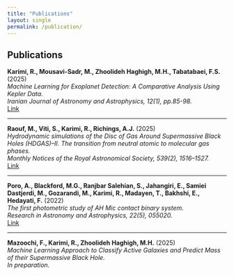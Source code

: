 ```yaml
---
title: "Publications"
layout: single
permalink: /publication/
---
```


## Publications

**Karimi, R., Mousavi-Sadr, M., Zhoolideh Haghigh, M.H., Tabatabaei, F.S.** (2025)  
*Machine Learning for Exoplanet Detection: A Comparative Analysis Using Kepler Data.*  
_Iranian Journal of Astronomy and Astrophysics, 12(1), pp.85-98._  
[Link](https://arxiv.org/pdf/2508.09689)

---

**Raouf, M., Viti, S., Karimi, R., Richings, A.J.** (2025)  
*Hydrodynamic simulations of the Disc of Gas Around Supermassive Black Holes (HDGAS)–II. The transition from neutral atomic to molecular gas phases.*  
_Monthly Notices of the Royal Astronomical Society, 539(2), 1516–1527._  
[Link](https://academic.oup.com/mnras/article/539/2/1516/8106597)

---

**Poro, A., Blackford, M.G., Ranjbar Salehian, S., Jahangiri, E., Samiei Dastjerdi, M., Gozarandi, M., Karimi, R., Madayen, T., Bakhshi, E., Hedayati, F.** (2022)  
*The first photometric study of AH Mic contact binary system.*  
_Research in Astronomy and Astrophysics, 22(5), 055020._  
[Link](https://www.raa-journal.org/issues/all/2022/v22n5/202203/P020220525480667107946.pdf)

---

**Mazoochi, F., Karimi, R., Zhoolideh Haghigh, M.H.** (2025)  
*Machine Learning Approach to Classify Active Galaxies and Predict Mass of their Supermassive Black Hole.*  
_In preparation._
